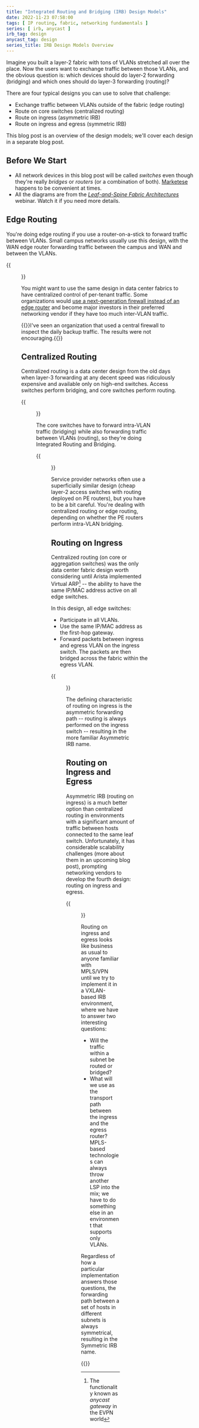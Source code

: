 ```yaml
---
title: "Integrated Routing and Bridging (IRB) Design Models"
date: 2022-11-23 07:58:00
tags: [ IP routing, fabric, networking fundamentals ]
series: [ irb, anycast ]
irb_tag: design
anycast_tag: design
series_title: IRB Design Models Overview
---
```

Imagine you built a layer-2 fabric with tons of VLANs stretched all over the place. Now the users want to exchange traffic between those VLANs, and the obvious question is: which devices should do layer-2 forwarding (bridging) and which ones should do layer-3 forwarding (routing)?

There are four typical designs you can use to solve that challenge:

* Exchange traffic between VLANs outside of the fabric (edge routing)
* Route on core switches (centralized routing)
* Route on ingress (asymmetric IRB)
* Route on ingress and egress (symmetric IRB)

This blog post is an overview of the design models; we'll cover each design in a separate blog post.
<!--more-->
## Before We Start

* All network devices in this blog post will be called _switches_ even though they're really _bridges_ or _routers_ (or a combination of both). [Marketese](/2011/02/how-did-we-ever-get-into-this-switching.html) happens to be convenient at times.
* All the diagrams are from the _[Leaf-and-Spine Fabric Architectures](https://www.ipspace.net/Leaf-and-Spine_Fabric_Architectures)_ webinar. Watch it if you need more details.

## Edge Routing

You're doing edge routing if you use a router-on-a-stick to forward traffic between VLANs. Small campus networks usually use this design, with the WAN edge router forwarding traffic between the campus and WAN and between the VLANs.

{{<figure src="/2022/11/irb-edge-routing.png" caption="Routing outside of the fabric">}}

You might want to use the same design in data center fabrics to have centralized control of per-tenant traffic. Some organizations would [use a next-generation firewall instead of an edge router](/2015/05/replacing-central-router-with-next.html) and become major investors in their preferred networking vendor if they have too much inter-VLAN traffic.

{{<note info>}}I've seen an organization that used a central firewall to inspect the daily backup traffic. The results were not encouraging.{{</note>}}

## Centralized Routing

Centralized routing is a data center design from the old days when layer-3 forwarding at any decent speed was ridiculously expensive and available only on high-end switches. Access switches perform bridging, and core switches perform routing. 

{{<figure src="/2022/11/irb-centralized-routing.png" caption="Centralized routing">}}

The core switches have to forward intra-VLAN traffic (bridging) while also forwarding traffic between VLANs (routing), so they're doing Integrated Routing and Bridging.

{{<figure src="/2022/11/irb-core-forwarding.png" caption="Integrated Routing and Bridging on core switches">}}

Service provider networks often use a superficially similar design (cheap layer-2 access switches with routing deployed on PE routers), but you have to be a bit careful. You're dealing with centralized routing or edge routing, depending on whether the PE routers perform intra-VLAN bridging.

## Routing on Ingress

Centralized routing (on core or aggregation switches) was the only data center fabric design worth considering until Arista implemented Virtual ARP[^AGW] -- the ability to have the same IP/MAC address active on all edge switches.

[^AGW]: The functionality known as _anycast gateway_ in the EVPN world

In this design, all edge switches:

* Participate in all VLANs.
* Use the same IP/MAC address as the first-hop gateway.
* Forward packets between ingress and egress VLAN on the ingress switch. The packets are then bridged across the fabric within the egress VLAN.

{{<figure src="/2022/11/irb-ingress-routing.png" caption="Routing on ingress device">}}

The defining characteristic of routing on ingress is the asymmetric forwarding path -- routing is always performed on the ingress switch -- resulting in the more familiar Asymmetric IRB name.

## Routing on Ingress and Egress

Asymmetric IRB (routing on ingress) is a much better option than centralized routing in environments with a significant amount of traffic between hosts connected to the same leaf switch. Unfortunately, it has considerable scalability challenges (more about them in an upcoming blog post), prompting networking vendors to develop the fourth design: routing on ingress and egress.

{{<figure src="/2022/11/irb-ingress-egress-routing.png" caption="Routing on ingress and egress device">}}

Routing on ingress and egress looks like business as usual to anyone familiar with MPLS/VPN until we try to implement it in a VXLAN-based IRB environment, where we have to answer two interesting questions:

* Will the traffic within a subnet be routed or bridged?
* What will we use as the transport path between the ingress and the egress router? MPLS-based technologies can always throw another LSP into the mix; we have to do something else in an environment that supports only VLANs.

Regardless of how a particular implementation answers those questions, the forwarding path between a set of hosts in different subnets is always symmetrical, resulting in the Symmetric IRB name.

{{<next-in-series page="/posts/2023/02/irb-edge-routing.html" />}}
